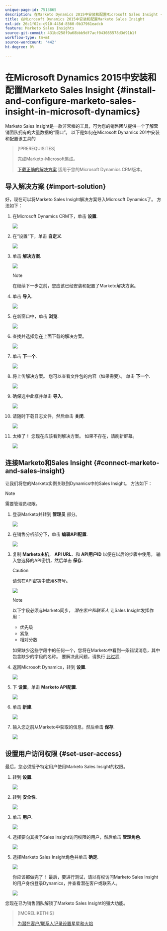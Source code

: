```yaml
---
unique-page-id: 7513865
description: 在Marketo Dynamics 2015中安装和配置Microsoft Sales Insight - Marketo文档 — 产品文档
title: 在Microsoft Dynamics 2015中安装和配置Marketo Sales Insight
exl-id: 26c1f02c-c910-445d-8560-0b37961eadcb
feature: Marketo Sales Insights
source-git-commit: 431bd258f9a68bbb9df7acf043085578d3d91b1f
workflow-type: tm+mt
source-wordcount: '442'
ht-degree: 0%

---
```


# 在Microsoft Dynamics 2015中安装和配置Marketo Sales Insight {#install-and-configure-marketo-sales-insight-in-microsoft-dynamics}

Marketo Sales Insight是一款非常棒的工具，可为您的销售团队提供一个了解营销团队拥有的大量数据的“窗口”。 以下是如何在Microsoft Dynamics 201中安装和配置该工具的

>[!PREREQUISITES]
>
>完成Marketo-Microsoft集成。
>
>[下载正确的解决方案](/help/marketo/product-docs/marketo-sales-insight/msi-for-microsoft-dynamics/installing/download-the-marketo-sales-insight-solution-for-microsoft-dynamics.md) 适用于您的Microsoft Dynamics CRM版本。

## 导入解决方案 {#import-solution}

好，现在可以将Marketo Sales Insight解决方案导入Microsoft Dynamics了。 方法如下：

1. 在Microsoft Dynamics CRM下，单击 **设置**.

   ![](assets/image2014-12-12-9-3a4-3a56.png)

1. 在“设置”下，单击 **自定义**.

   ![](assets/image2015-4-29-14-3a22-3a1.png)

1. 单击 **解决方案**.

   ![](assets/image2014-12-12-9-3a5-3a17.png)

   >[!NOTE]
   >
   >在继续下一步之前，您应该已经安装和配置了Marketo解决方案。

1. 单击 **导入**.

   ![](assets/image2014-12-12-9-3a5-3a27.png)

1. 在新窗口中，单击 **浏览**.

   ![](assets/image2014-12-12-9-3a5-3a36.png)

1. 查找并选择您在上面下载的解决方案。

   ![](assets/image2014-12-12-9-3a5-3a45.png)

1. 单击 **下一个**.

   ![](assets/image2014-12-12-9-3a5-3a55.png)

1. 将上传解决方案。 您可以查看文件包的内容（如果需要）。 单击 **下一个**.

   ![](assets/image2014-12-12-9-3a6-3a10.png)

1. 确保选中此框并单击 **导入**.

   ![](assets/image2014-12-12-9-3a6-3a19.png)

1. 请随时下载日志文件，然后单击 **关闭**.

   ![](assets/image2014-12-12-9-3a6-3a29.png)

1. 太棒了！ 您现在应该看到解决方案。 如果不存在，请刷新屏幕。

   ![](assets/image2014-12-12-9-3a6-3a40.png)

## 连接Marketo和Sales Insight {#connect-marketo-and-sales-insight}

让我们将您的Marketo实例关联到Dynamics中的Sales Insight。 方法如下：

>[!NOTE]
>
>需要管理员权限。

1. 登录Marketo并转到 **管理员** 部分。

   ![](assets/image2014-12-12-9-3a6-3a50.png)

1. 在销售分析部分下，单击 **编辑API配置**.

   ![](assets/image2014-12-12-9-3a7-3a0.png)

1. 复制 **Marketo主机**， **API URL**、和 **API用户ID** 以便在以后的步骤中使用。 输入您选择的API密钥，然后单击 **保存**.

   >[!CAUTION]
   >
   >请勿在API密钥中使用&amp;符号。

   ![](assets/image2014-12-12-9-3a7-3a9.png)

   >[!NOTE]
   >
   >以下字段必须与Marketo同步， *潜在客户和联系人* 让Sales Insight发挥作用：
   >
   >* 优先级
   >* 紧急
   >* 相对分数
   >
   >如果缺少这些字段中的任何一个，您将在Marketo中看到一条错误消息，其中包含缺少的字段的名称。 要解决此问题，请执行 [此过程](/help/marketo/product-docs/marketo-sales-insight/msi-for-microsoft-dynamics/setting-up-and-using/required-fields-for-syncing-marketo-with-dynamics.md).

1. 返回Microsoft Dynamics，转到 **设置**.

   ![](assets/image2014-12-12-9-3a7-3a25.png)

1. 下 **设置**，单击 **Marketo API配置**.

   ![](assets/image2014-12-12-9-3a7-3a34.png)

1. 单击 **新建**.

   ![](assets/image2014-12-12-9-3a8-3a8.png)

1. 输入您之前从Marketo中获取的信息，然后单击 **保存**.

   ![](assets/image2014-12-12-9-3a8-3a17.png)

## 设置用户访问权限 {#set-user-access}

最后，您必须授予特定用户使用Marketo Sales Insight的权限。

1. 转到 **设置**.

   ![](assets/image2014-12-12-9-3a8-3a34.png)

1. 转到 **安全性**.

   ![](assets/image2015-4-29-14-3a56-3a33.png)

1. 单击 **用户**.

   ![](assets/image2015-4-29-14-3a57-3a46.png)

1. 选择要向其授予Sales Insight访问权限的用户，然后单击 **管理角色**.

   ![](assets/image2015-4-29-14-3a59-3a31.png)

1. 选择Marketo Sales Insight角色并单击 **确定**.

   ![](assets/image2014-12-12-9-3a9-3a22.png)

   你应该都做完了！ 最后，要进行测试，请以有权访问Marketo Sales Insight的用户身份登录Dynamics，并查看潜在客户或联系人。

   ![](assets/image2015-4-29-15-3a2-3a27.png)

您现在已为销售团队解锁了Marketo Sales Insight的强大功能。

>[!MORELIKETHIS]
>
>[为潜在客户/联系人记录设置星星和火焰](/help/marketo/product-docs/marketo-sales-insight/msi-for-microsoft-dynamics/setting-up-and-using/setting-up-stars-and-flames-for-lead-contact-records.md)

